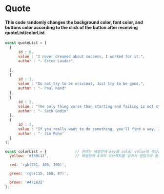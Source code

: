 # Quote

#### This code randomly changes the background color, font color, and buttons color according to the click of the button after receiving quoteList/colorList

```js
const quoteList = [
  {
      id : 0,
      value : "I never dreamed about success, I worked for it.",
      author : "- Estee Lauder",
      
  },
  {
      id : 1,
      value : "Do not try to be orivinal, Just try to be good.",
      author : "- Paul Rand"
  },
  {
      id : 2,
      value : "The only thing worse than starting and failing is not starting something.",
      author : "- Seth Godin"
  },
  {
      id : 3,
      value : "If you really want to do something, you'll find a way. If you do not, you'll find an excuse.",
      author : "- Jim Rohn"
  }
];

const colorList = {             // 원래는 배열안에 key를 color value에 색상값을 가지고있는 오브젝트를 4개를 넣었었다. 
  yellow: '#f39c12',            // 배열안에 4개의 오브젝트를 넣어서 랜덤으로 돌리고 배열 index 값의 속성을 가져오는 느낌

  red: 'rgb(251, 105, 100)',

  green: 'rgb(115, 168, 87)',

  brown: '#472e32'
};
```

